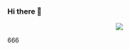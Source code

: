 ### Hi there 👋

<!-- 贪吃蛇代码贡献图 -->
<div align="center"><img src="https://cdn.jsdelivr.net/gh/btrencai/btrencai/assets/github-contribution-grid-snake.svg" /></div>

666

